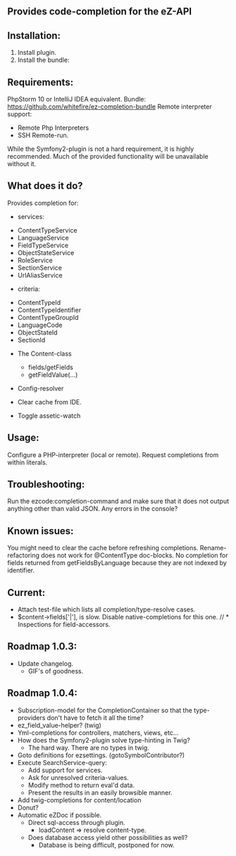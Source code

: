 Provides code-completion for the eZ-API
---------------------------------------

Installation:
-------------
1. Install plugin.
2. Install the bundle:

Requirements:
-------------
PhpStorm 10 or IntelliJ IDEA equivalent.
Bundle: https://github.com/whitefire/ez-completion-bundle
Remote interpreter support:
 - Remote Php Interpreters
 - SSH Remote-run.

While the Symfony2-plugin is not a hard requirement, it is highly recommended.
Much of the provided functionality will be unavailable without it.

What does it do?
----------------
Provides completion for:

* services:
 - ContentTypeService
 - LanguageService
 - FieldTypeService
 - ObjectStateService
 - RoleService
 - SectionService
 - UrlAliasService

* criteria:
 - ContentTypeId
 - ContentTypeIdentifier
 - ContentTypeGroupId
 - LanguageCode
 - ObjectStateId
 - SectionId

* The Content-class
    - fields/getFields
    - getFieldValue(...)

* Config-resolver

* Clear cache from IDE.
* Toggle assetic-watch

Usage:
------
Configure a PHP-interpreter (local or remote).
Request completions from within literals.

Troubleshooting:
----------------
Run the ezcode:completion-command and make sure that it does not output anything other than valid JSON.
Any errors in the console?

Known issues:
-------------
You might need to clear the cache before refreshing completions.
Rename-refactoring does not work for @ContentType doc-blocks.
No completion for fields returned from getFieldsByLanguage because they are not indexed by identifier.

Current:
--------
 * Attach test-file which lists all completion/type-resolve cases.
 * $content->fields['|'], is slow. Disable native-completions for this one.
// * Inspections for field-accessors.


Roadmap 1.0.3:
--------------
* Update changelog.
    - GIF's of goodness.

Roadmap 1.0.4:
--------------
* Subscription-model for the CompletionContainer so that the type-providers don't have to fetch it all the time?
* ez_field_value-helper? (twig)
* Yml-completions for controllers, matchers, views, etc...
* How does the Symfony2-plugin solve type-hinting in Twig?
    - The hard way. There are no types in twig.
* Goto definitions for ezsettings. (gotoSymbolContributor?)
* Execute SearchService-query:
    - Add support for services.
    - Ask for unresolved criteria-values.
    - Modify method to return eval'd data.
    - Present the results in an easily browsible manner.
* Add twig-completions for content/location
* Donut?
* Automatic eZDoc if possible.
    - Direct sql-access through plugin.
        - loadContent => resolve content-type.
    - Does database access yield other possibilities as well?
        - Database is being difficult, postponed for now.
